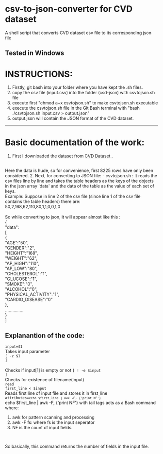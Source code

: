 # csv-to-json-converter for CVD dataset
A shell script that converts CVD dataset csv file to its corresponding json file

__Tested in Windows__   
-----

# INSTRUCTIONS: 
1. Firstly, git bash into your folder where you have kept the .sh files.  
2. copy the csv file (input.csv) into the folder (csd-json) with csvtojson.sh file
3. execute first "chmod a+x csvtojson.sh" to make csvtojson.sh executable 
4. execute the csvtojson.sh file in the Git Bash terminal with "bash ./csvtojson.sh input.csv > output.json" 
5. output.json will contain the JSON format of the CVD dataset. 

****

# Basic documentation of the work:
1. First I downloaded the dataset from [CVD Dataset](https://www.kaggle.com/aiaiaidavid/cardio-data-dv13032020) .
<br>
Here the data is hude, so for convenience, first 8225 rows have only been considered.
2. Next, for converting to JSON file:
- csvtojson.sh : It reads the csv files line by line and takes the table headers as the keys of the objects in the json array 'data' and the data of the table as the value of each set of keys.
<br>
Example: Suppose in line 2 of the csv file (since line 1 of the csv file contains the table headers) there are: 
<br>
50,2,168,62,110,80,1,1,0,0,1,0
<br>
<br>
So while converting to json, it will appear almost like this : 
<br>
{
    <br>
"data":
<br>
[
    <br>
{
    <br>
   "AGE":"50",
   <br>"GENDER":"2",
   <br>"HEIGHT":"168",
   <br>"WEIGHT":"62",
   <br>"AP_HIGH":"110",
   <br>"AP_LOW":"80",
   <br>"CHOLESTEROL":"1",
   <br>"GLUCOSE":"1",
   <br>"SMOKE":"0",
   <br>"ALCOHOL":"0",
   <br>"PHYSICAL_ACTIVITY":"1",
   <br>"CARDIO_DISEASE":"0"
<br>},
<br>
...............
<br>
}
<br>]
<br>

## Explanantion of the code:
<code>input=$1</code>
<br>Takes input parameter<br>
<code>[ -z $1 ]</code><br>
<br>Checks if input[1] is empty or not
<code>[ ! -e $input ]</code><br>
Checks for existence of filename(input)<br>
<code>read first_line < $input</code><br>
Reads first line of input file and stores it in first_line<br>
<code>attributes=`echo $first_line | awk -F, {'print NF'}`</code><br>
echo $first_line | awk -F, {'print NF'} with tail tags acts as a Bash command where:

1. awk for pattern scanning and processing
2. awk -F fs: where fs is the input seperator
3. NF is the count of input fields.
<br>

So basically, this command returns the number of fields in the input file.